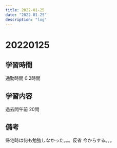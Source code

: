 ```yaml
---
title: 2022-01-25
date: "2022-01-25"
description: "log"
---
```


# 20220125

## 学習時間
通勤時間
0.2時間

## 学習内容
過去問午前
20問
## 備考
帰宅時は何も勉強しなかった。。。反省
今からする。。。